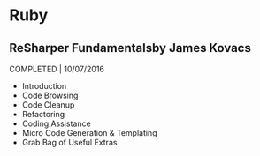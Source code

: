# Ruby

## ReSharper Fundamentalsby James Kovacs
COMPLETED | 10/07/2016

- Introduction
- Code Browsing
- Code Cleanup
- Refactoring
- Coding Assistance
- Micro Code Generation & Templating
- Grab Bag of Useful Extras
